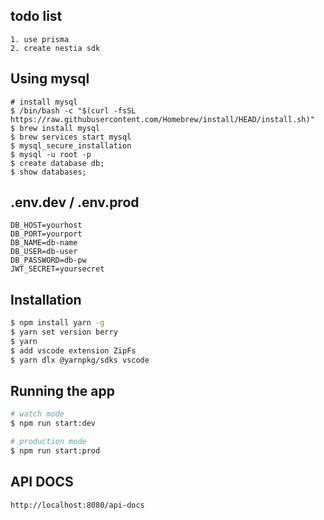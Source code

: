 ## todo list

```
1. use prisma
2. create nestia sdk
```

## Using mysql

```
# install mysql
$ /bin/bash -c "$(curl -fsSL https://raw.githubusercontent.com/Homebrew/install/HEAD/install.sh)"
$ brew install mysql
$ brew services start mysql
$ mysql_secure_installation
$ mysql -u root -p
$ create database db;
$ show databases;
```

## .env.dev / .env.prod

```
DB_HOST=yourhost
DB_PORT=yourport
DB_NAME=db-name
DB_USER=db-user
DB_PASSWORD=db-pw
JWT_SECRET=yoursecret
```

## Installation

```bash
$ npm install yarn -g
$ yarn set version berry
$ yarn
$ add vscode extension ZipFs
$ yarn dlx @yarnpkg/sdks vscode
```

## Running the app

```bash
# watch mode
$ npm run start:dev

# production mode
$ npm run start:prod
```

## API DOCS

```
http://localhost:8080/api-docs
```
